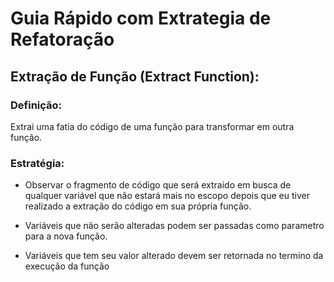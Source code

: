 # Guia Rápido com Extrategia de Refatoração

## Extração de Função (Extract Function):

### Definição:

Extrai uma fatia do código de uma função para transformar em outra função.

### Estratégia:

- Observar o fragmento de código que será extraido em busca de qualquer variável que não estará mais no escopo depois que eu tiver realizado a extração do código em sua própria função.

- Variáveis que não serão alteradas podem ser passadas como parametro para a nova função.

- Variáveis que tem seu valor alterado devem ser retornada no termino da execução da função
